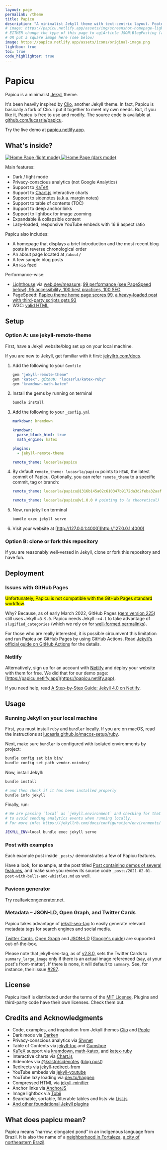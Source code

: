 ```yaml
---
layout: page
permalink: /theme
title: Papicu
description: "A minimalist Jekyll theme with text-centric layout. Features dark mode, KaTeX, Sidenotes, Chart.js, Lightbox, TOC, etc."
# image: https://papicu.netlify.app/assets/img/screenshot-homepage-light.png og:type=website and JSON-LD's @type=WebPage, https://cards-dev.twitter.com/validator does not load this type of image
# EITHER change the type of this page to og|Article JSON|BlogPosting (an easy way is to change the layout from `page` to `post`)
# OR put a square image here (see below)
image: https://papicu.netlify.app/assets/icons/original-image.png
lightbox: true
toc: true
code_highlighter: true
---
```


<h1 class="hidden">Papicu</h1>

Papicu is a minimalist [Jekyll](https://jekyllrb.com/) theme.

It's been heavily inspired by [Clio](https://github.com/danromero/clio), another Jekyll theme. In fact, Papicu is basically a fork of Clio. I put it together to meet my own needs. But, if you like it, Papicu is free to use and modify. The source code is available at [github.com/lucasrla/papicu](https://github.com/lucasrla/papicu).

Try the live demo at [papicu.netlify.app](https://papicu.netlify.app).


## What's inside?

<a class="lightbox" href="https://user-images.githubusercontent.com/1920195/115069597-2bc75c00-9eca-11eb-87f2-f1c590d152e8.png" data-group="homepage">
  <img alt="Home Page (light mode)" src="https://user-images.githubusercontent.com/1920195/115069597-2bc75c00-9eca-11eb-87f2-f1c590d152e8.png" class="center-block responsive" />
</a>

<a class="lightbox" href="https://user-images.githubusercontent.com/1920195/115069542-15210500-9eca-11eb-8433-93c9dfd39de1.png" data-group="homepage">
  <img alt="Home Page (dark mode)" src="https://user-images.githubusercontent.com/1920195/115069542-15210500-9eca-11eb-8433-93c9dfd39de1.png" class="center-block responsive" />
</a>

Main features:

- Dark / light mode
- Privacy-conscious analytics (not Google Analytics)
- Support to [KaTeX](https://katex.org)
- Support to [Chart.js](https://www.chartjs.org) interactive charts
- Support to sidenotes (a.k.a. margin notes)
- Support to table of contents (TOC)
- Support to deep anchor links
- Support to lightbox for image zooming
- Expandable & collapsible content
- Lazy-loaded, responsive YouTube embeds with 16:9 aspect ratio

Papicu also includes:

- A homepage that displays a brief introduction and the most recent blog posts in reverse chronological order
- An about page located at `/about/`
- A few sample blog posts
- An `RSS` feed

Performance-wise:

- [Lighthouse](https://developers.google.com/web/tools/lighthouse/) via [web.dev/measure](https://web.dev/measure/): [99 performance (see PageSpeed below), 95 accessibility, 100 best practices, 100 SEO](https://lighthouse-dot-webdotdevsite.appspot.com//lh/html?url=https%3A%2F%2Fpapicu.netlify.app%2F)
- PageSpeed: [Papicu theme home page scores 99](https://developers.google.com/speed/pagespeed/insights/?url=https%3A%2F%2Fpapicu.netlify.app), [a heavy-loaded post with third-party scripts gets 93](https://developers.google.com/speed/pagespeed/insights/?url=https%3A%2F%2Fpapicu.netlify.app%2Fpost-with-bells-and-whistles%2F)
- W3C: [valid HTML](https://validator.w3.org/nu/?showsource=yes&showoutline=yes&showimagereport=yes&doc=https%3A%2F%2Fpapicu.netlify.app)


## Setup

### Option A: use jekyll-remote-theme

First, have a Jekyll website/blog set up on your local machine. 

If you are new to Jekyll, get familiar with it first: [jekyllrb.com/docs](https://jekyllrb.com/docs/).

1. Add the following to your `Gemfile`

    ```ruby
    gem "jekyll-remote-theme"
    gem "katex", github: "lucasrla/katex-ruby"
    gem "kramdown-math-katex"
    ```

2. Install the gems by running on terminal

    ```sh
    bundle install
    ```

3. Add the following to your `_config.yml`

    ```yml
    markdown: kramdown

    kramdown:
      parse_block_html: true
      math_engine: katex

    plugins:
      - jekyll-remote-theme

    remote_theme: lucasrla/papicu
    ```

4. By default `remote_theme: lucasrla/papicu` points to `HEAD`, the latest commit of Papicu. Optionally, you can refer `remote_theme` to a specific commit, tag or branch:

    ```yml
    remote_theme: lucasrla/papicu@1316b145a02c610347b9172da3d2feba32aaf595 # pointing to commit: https://github.com/lucasrla/papicu/commit/1316b145a02c610347b9172da3d2feba32aaf595
    ```

    ```yml
    remote_theme: lucasrla/papicu@v1.0.0 # pointing to (a theoretical) release tag v1.0.0 (please note that papicu has no releases yet)
    ```

5. Now, run jekyll on terminal

    ```sh
    bundle exec jekyll serve
    ```

6. Visit your website at [http://127.0.0.1:4000](http://127.0.0.1:4000)

### Option B: clone or fork this repository

If you are reasonably well-versed in Jekyll, clone or fork this repository and have fun. 


## Deployment

### Issues with GitHub Pages

<mark>Unfortunately, Papicu is not compatible with the GitHub Pages standard workflow</mark>.

Why? Because, as of early March 2022, GitHub Pages ([gem version 225](https://rubygems.org/gems/github-pages/versions/225)) still uses Jekyll `=3.9.0`. Papicu needs Jekyll `~>4.1` to take advantage of `slugified_categories` (which we rely on for [well-formed permalinks](https://jekyllrb.com/docs/permalinks/#placeholders)).

For those who are really interested, it is possible circumvent this limitation and run Papicu on GitHub Pages by using GitHub Actions. Read [Jekyll's official guide on GitHub Actions](https://jekyllrb.com/docs/continuous-integration/github-actions/) for the details.

### Netlify

Alternatively, sign up for an account with [Netlify](https://www.netlify.com/) and deploy your website with them for free. We did that for our demo page: [https://papicu.netlify.app](https://papicu.netlify.app).

If you need help, read [A Step-by-Step Guide: Jekyll 4.0 on Netlify](https://www.netlify.com/blog/2020/04/02/a-step-by-step-guide-jekyll-4.0-on-netlify/).


## Usage

### Running Jekyll on your local machine

First, you must install `ruby` and `bundler` locally. If you are on macOS, read the instructions at [lucasrla.github.io/macos-setup/ruby](https://lucasrla.github.io/macos-setup/ruby).

Next, make sure `bundler` is configured with isolated environments by project:

```sh
bundle config set bin bin/
bundle config set path vendor.noindex/
```

Now, install Jekyll:

```sh
bundle install

# and then check if it has been installed properly
bundle info jekyll
```

Finally, run:

```sh
# We are passing `local` as `jekyll.environment` and checking for that inside `default.html` 
# to avoid sending analytics events when running locally.
# For more info: https://jekyllrb.com/docs/configuration/environments/

JEKYLL_ENV=local bundle exec jekyll serve
```


### Post with examples

Each example post inside `_posts/` demonstrates a few of Papicu features.

Have a look, for example, at the post titled [Post containing demos of several features](https://papicu.netlify.app/post-with-bells-and-whistles/), and make sure you review its source code `_posts/2021-02-01-post-with-bells-and-whistles.md` as well.


### Favicon generator

Try [realfavicongenerator.net](https://realfavicongenerator.net).


### Metadata – JSON-LD, Open Graph, and Twitter Cards

Papicu takes advantage of [jekyll-seo-tag](https://github.com/jekyll/jekyll-seo-tag/) to easily generate relevant metadata tags for search engines and social media.

[Twitter Cards](https://developer.twitter.com/en/docs/twitter-for-websites/cards/overview/abouts-cards), [Open Graph](https://ogp.me/) and [JSON-LD](https://en.wikipedia.org/wiki/JSON-LD) ([Google's guide](https://developers.google.com/search/docs/guides/intro-structured-data)) are supported out-of-the-box. 

Please note that jekyll-seo-tag, as of [v2.8.0](https://github.com/jekyll/jekyll-seo-tag/releases/tag/v2.8.0), sets the Twitter Cards to `summary_large_image` only if there is an actual image referenced (say, at your post's front-matter). If there is none, it will default to `summary`. See, for instance, their issue [#287](https://github.com/jekyll/jekyll-seo-tag/issues/287).


## License

Papicu itself is distributed under the terms of the [MIT License](https://en.wikipedia.org/wiki/MIT_License). Plugins and third-party code have their own licenses. Check them out.


## Credits and Acknowledgments

- Code, examples, and inspiration from Jekyll themes [Clio](https://github.com/danromero/clio) and [Poole](https://github.com/poole/poole/)
- Dark mode via [Darken](https://github.com/ColinEspinas/darken)
- Privacy-conscious analytics via [Shynet](https://github.com/milesmcc/shynet/)
- Table of Contents via [jekyll-toc](https://github.com/allejo/jekyll-toc) and [Gumshoe](https://github.com/cferdinandi/gumshoe/)
- [KaTeX](https://katex.org) support via [kramdown](https://github.com/gettalong/kramdown), [math-katex](https://github.com/kramdown/math-katex), and [katex-ruby](https://github.com/glebm/katex-ruby/)
- Interactive charts via [Chart.js](https://www.chartjs.org)
- Sidenotes via [@kslstn/sidenotes](https://github.com/kslstn/sidenotes) ([blog post](https://www.kooslooijesteijn.net/blog/sidenotes-without-js))
- Redirects via [jekyll-redirect-from](https://github.com/jekyll/jekyll-redirect-from)
- YouTube embeds via [jekyll-youtube](https://github.com/pibby/jekyll-youtube)
- YouTube lazy loading via [dev.to/haggen](https://dev.to/haggen/lazy-load-embedded-youtube-videos-520g)
- Compressed HTML via [jekyll-minifier](https://github.com/Mendeo/jekyll-minifier)
- Anchor links via [AnchorJS](https://www.bryanbraun.com/anchorjs/)
- Image lightbox via [Tobii](https://github.com/midzer/tobii)
- Searchable, sortable, filterable tables and lists via [List.js](https://listjs.com/)
- [And other foundational Jekyll plugins](https://github.com/lucasrla/papicu/blob/main/Gemfile)


## What does papicu mean?

Papicu means "narrow, elongated pond" in an indigenous language from Brazil. It is also the name of a [neighborhood in Fortaleza](https://goo.gl/maps/qJeHn1RXG8vH7k3f9), [a city of northeastern Brazil](https://en.wikipedia.org/wiki/Fortaleza).

